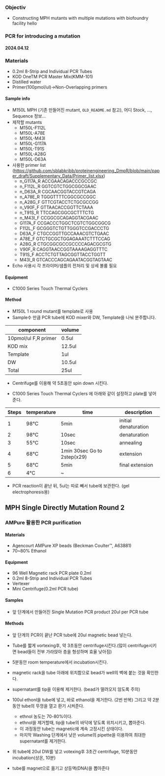 ### Objectiv

-   Constructing MPH mutants with multiple mutations with biofoundry facility
hello

### PCR for introducing a mutation

#### 2024.04.12

### Materials

-   0.2ml 8-Strip and Individual PCR Tubes
-   KOD OneTM PCR Master Mix(KMM-101)
-   Distilled water
-   Primer(100pmol/ul)-\>Non-Overlapping primers

#### Sample info
-   M150L MPH (기존 만들어진 mutant, `OLD_README.md` 참고), 어디 Stock, ..., Sequence 정보...
-   제작할 mutants
    -   M150L-F112L    
    -   M150L-A78E
    -   M150L-M43I
    -   M150L-G117A
    -   M150L-T91S
    -   M150L-A28G
    -   M150L-D63A
-   사용한 primer list (https://github.com/sblabkribb/proteinengineering_DmpR/blob/main/paper_draft/Supplementary_Data/Primer_list.xlsx)
    -   n_G117A_R ACCGAACAGACCCGCCGC
    -   n_F112L_R GGTCGTCTGGCGGCGAAC
    -   n_D63A_R CGCAACGGTACCGTCAGA
    -   n_A78E_R TGGGTTTTCGGCGCCGGC
    -   n_A28G_F GTTCGTACCTCTGCGCCGG
    -   n_V90F_F GTTAACACCGGTTCTAAA
    -   n_T91S_R TTCCAGCGGCGCTTTCTG
    -   n_M43I_F CCGGCGCAGAGGTACGAAC
    -   G117A_F CCGACCCTGGCTCGTCTGGCGGCG
    -   F112L_F GCGGGTCTGTTGGGTCCGACCCTG
    -   D63A_F CTGCCGGTTGCCAAACGTCTGAAC
    -   A78E_F GTCTGCGCTGGAGAAATCTTTCCAG
    -   A28G_R CTGCGGCGCCGCCCCAGACGCGTG
    -   V90F_R CAGGTAACCGGTAAAAGAGGTTTC
    -   T91S_F ACCTCTGTTAGCGGTTACCTGGTT
    -   M43I_R GTCACCCAGCAGAATACGGTAGTAAC
-   Echo 사용시 각 프라이머/샘플의 전처리 및 상세 볼륨 필요

#### Equipment

-   C1000 Series Touch Thermal Cyclers

#### Method

-   M150L 1 round mutant를 template로 사용
-   Sample수 만큼 PCR tube에 KOD mixer와 DW, Template을 나눠 분주합니다.

<mutant PCR component>

| component            | volume |
|----------------------|--------|
| 10pmol/ul F,R primer | 0.5ul  |
| KOD mix              | 12.5ul |
| Template             | 1ul    |
| DW                   | 10.5ul |
| Total                | 25ul   |

-   Centrifuge를 이용해 약 5초동안 spin down 시킨다.

-   C1000 Series Touch Thermal Cyclers 에 아래와 같이 설정하고 plate를 넣어준다.

| Steps | temperature | time                        | description          |
|-------|-------------|-----------------------------|----------------------|
| 1     | 98℃         | 5min                        | initial denaturation |
| 2     | 98℃         | 10sec                       | denaturation         |
| 3     | 55℃         | 10sec                       | annealing            |
| 4     | 68℃         | 1min 30sec Go to 2step(x29) | extension            |
| 5     | 68℃         | 5min                        | final extension      |
| 6     | 4℃          | \~                          |                      |

-   PCR reaction이 끝난 뒤, 5ul는 따로 빼서 tube에 보관한다. (gel electrophoresis용)

## MPH Single Directly Mutation Round 2
### AMPure 활용한 PCR purification

#### Materials

-   Agencourt AMPure XP beads (Beckman Coulter™, A63881)
-   70\~80% Ethanol

#### Equipment

-   96 Well Magnetic rack PCR plate 0.2ml
-   0.2ml 8-Strip and Individual PCR Tubes
-   Vertexer
-   Mini Centrifuge(0.2ml PCR tube)

#### Samples

-   앞 단계에서 만들어진 Single Mutation PCR product 20ul per PCR tube

#### Methods

-   앞 단계의 PCR이 끝난 PCR tube에 20ul magnetic bead 넣는다.

-   Tube를 짧게 vortexing후, 약 3초동안 centrifuge시킨다.(많이 centrifuge시키면 bead들이 전부 가라앉아 층을 형성하며 효율 낮아짐)
-   5분동안 room temperature에서 incubation시킨다.

-   magnetic rack을 tube 아래에 위치함으로 bead가 well의 벽에 붙는 것을 확인한다.

-   supernatant를 tip을 이용해 제거한다. (bead가 딸려오지 않도록 주의)

-   100ul ethonl을 tube에 넣고, 바로 ethanol을 제거한다. (2번 반복) 그리고 약 2분동안 tube의 뚜껑을 열고 환기 시켜준다.
    -   ethnol 농도는 70-80%이다.
    -   ethnol을 제거할때, tip을 tube의 바닥에 닿도록 위치시키고, 뽑아준다.
    -   이 과정동안 tube는 magnetic에 계속 고정시킨 상태이다.
    -   마지막 Washing 단계에서 낮은 volume의 pipette을 이용하여 최대한 supernatant를 제거한다.

-   위 tube에 20ul DW를 넣고 votexing후 3초간 centrifuge, 10분동안 incubation(상온, 10분)

-   tube를 magnet으로 옮기고 상등액(DNA)을 뽑아준다

